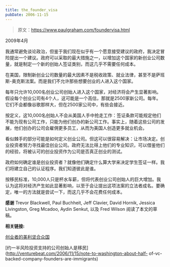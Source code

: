 ```yaml
---
title: the_founder_visa
pubDate: 2006-11-15
---
```


> 原文：https://www.paulgraham.com/foundervisa.html 

            
2009年4月

我通常避免谈论政治，但鉴于我们现在似乎有一个愿意接受建议的政府，我决定冒险提出一个建议。政府可以采取的最大措施之一，以增加这个国家的新创业公司数量，就是制定一个新的创始人签证类别，而这几乎不需要任何成本。

在美国，限制新创业公司数量的最大因素不是税收政策、就业法律，甚至不是萨班斯-奥克斯法案。而是我们不允许那些想要创业的人进入这个国家。

每年只允许10,000名创业公司创始人进入这个国家，对经济将会产生显著影响。假设每个创业公司有4个人，这可能是一个高估，那就是2500家新公司。每年。它们不会都像谷歌那样大，但在2500家公司中，有些会接近。

按定义，这10,000名创始人不会从美国人手中抢走工作：签证条款可能规定他们不能为现有公司工作，只能为他们创办的新公司工作。事实上，随着这些公司的发展，他们创办的公司会雇佣更多员工，从而为美国人创造更多就业机会。

看似棘手的部分可能是如何定义创业公司。但这可以很容易解决：让市场决定。创业投资者努力寻找最佳创业公司。政府无法比得上他们的专业知识，可以借鉴他们的经验，将被认可的创业投资作为公司是否真正创业的测试。

政府如何确定谁是创业投资者？就像他们确定什么算大学来决定学生签证一样。我们将建立自己的认证程序。我们知道彼此是谁。

按移民标准，10,000人只是杯水车薪，但将代表创业公司创始人的巨大增加。我认为这将对经济产生如此显著影响，以至于会让提出这项法案的立法者成名。要确定，唯一的方法就是尝试一下，而这几乎不会花费任何成本。

**感谢** Trevor Blackwell, Paul Buchheit, Jeff Clavier, David Hornik, Jessica Livingston, Greg Mcadoo, Aydin Senkut, 以及 Fred Wilson 阅读了本文的草稿。

**相关链接:**

[创业者的美利坚合众国](http://www.economist.com/surveys/displaystory.cfm?story_id=13216037&fsrc=rss)

[约一半风险投资支持的公司创始人是移民](http://venturebeat.com/2006/11/15/note-to-washington-about-half- of-vc-backed-company-founders-are-immigrants)
